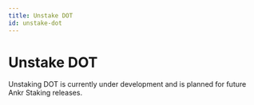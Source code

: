 ```yaml
---
title: Unstake DOT
id: unstake-dot
---
```


# Unstake DOT

Unstaking DOT is currently under development and is planned for future Ankr Staking releases.